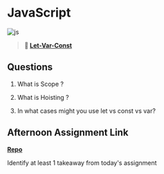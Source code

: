 # JavaScript

![js](https://bcw.blob.core.windows.net/public/img/courses/js.gif)

> **📖 [Let-Var-Const](https://codeworksacademy.com/fs-student-guide/resources/wk2/01-Let-Var-Const)**

## Questions

1. What is Scope ?

2. What is Hoisting ?

3. In what cases might you use let vs const vs var?

## Afternoon Assignment Link

**[Repo](https://github.com/Molly-Nettleton/<ASSIGNMENT_REPO>)**

Identify at least 1 takeaway from today's assignment
